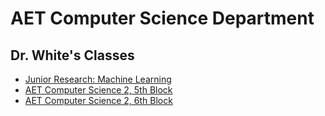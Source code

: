 # AET Computer Science Department

## Dr. White's Classes

  * [Junior Research: Machine Learning](white/ML/intro-to-ML.md)
  * [AET Computer Science 2, 5th Block](white/CS10/CS2-5.md)
  * [AET Computer Science 2, 6th Block](white/CS12/CS2-6.md)
